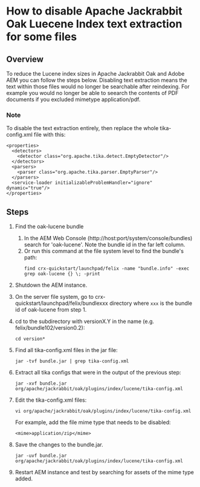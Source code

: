 # How to disable Apache Jackrabbit Oak Luecene Index text extraction for some files

## Overview
To reduce the Lucene index sizes in Apache Jackrabbit Oak and Adobe AEM you can follow the steps below.  Disabling text extraction means the text within those files would no longer be searchable after reindexing.  For example you would no longer be able to seearch the contents of PDF documents if you excluded mimetype application/pdf.

### Note
To disable the text extraction entirely, then replace the whole tika-config.xml file with this:

  ```
  <properties>
    <detectors>
      <detector class="org.apache.tika.detect.EmptyDetector"/>
    </detectors>
    <parsers>
      <parser class="org.apache.tika.parser.EmptyParser"/>
    </parsers>
    <service-loader initializableProblemHandler="ignore" dynamic="true"/>
  </properties>
  ```


## Steps

1. Find the oak-lucene bundle
   1. In the AEM Web Console (http://host:port/system/console/bundles) search for 'oak-lucene'.  Note the bundle id in the far left column.  
   2. Or run this command at the file system level to find the bundle's path:
      ```
      find crx-quickstart/launchpad/felix -name "bundle.info" -exec grep oak-lucene {} \; -print
      ```
      
2. Shutdown the AEM instance.

3. On the server file system, go to crx-quickstart/launchpad/felix/bundlexxx directory where `xxx` is the bundle id of oak-lucene from step 1.

4. cd to the subdirectory with versionX.Y in the name (e.g. felix/bundle102/version0.2):
   ```
   cd version*
   ```

5. Find all tika-config.xml files in the jar file:
   ```
   jar -tvf bundle.jar | grep tika-config.xml
   ```
   
6. Extract all tika configs that were in the output of the previous step:
   ```
   jar -xvf bundle.jar org/apache/jackrabbit/oak/plugins/index/lucene/tika-config.xml
   ```

6. Edit the tika-config.xml files:
   ```
   vi org/apache/jackrabbit/oak/plugins/index/lucene/tika-config.xml
   ```

   For example, add the file mime type that needs to be disabled: 
   ```
   <mime>application/zip</mime>
   ```
   
7. Save the changes to the bundle.jar. 
   ```
   jar -uvf bundle.jar org/apache/jackrabbit/oak/plugins/index/lucene/tika-config.xml
   ```
   
8. Restart AEM instance and test by searching for assets of the mime type added.
